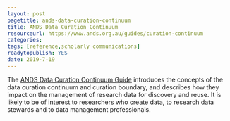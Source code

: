 ```yaml
---
layout: post 
pagetitle: ands-data-curation-continuum
title: ANDS Data Curation Continuum
resourceurl: https://www.ands.org.au/guides/curation-continuum
categories: 
tags: [reference,scholarly communications]
readytopublish: YES
date: 2019-7-19
---
```

The [ANDS Data Curation Continuum Guide](https://www.ands.org.au/guides/curation-continuum) introduces the concepts of the data curation continuum and curation boundary, and describes how they impact on the management of research data for discovery and reuse. It is likely to be of interest to researchers who create data, to research data stewards and to data management professionals.